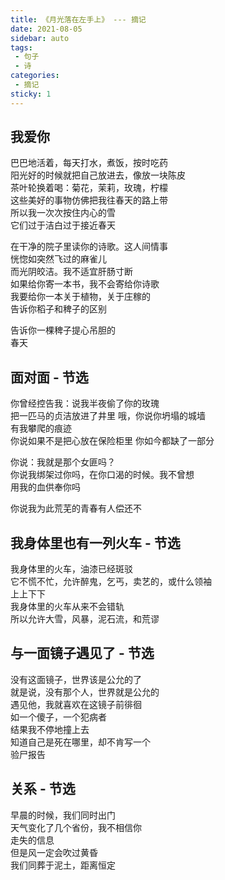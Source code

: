 ```yaml
---
title: 《月光落在左手上》 --- 摘记
date: 2021-08-05
sidebar: auto
tags: 
 - 句子
 - 诗
categories:
 - 摘记
sticky: 1
---
```


## 我爱你

巴巴地活着，每天打水，煮饭，按时吃药  
阳光好的时候就把自己放进去，像放一块陈皮  
茶叶轮换着喝：菊花，茉莉，玫瑰，柠檬  
这些美好的事物仿佛把我往春天的路上带  
所以我一次次按住内心的雪  
它们过于洁白过于接近春天  
  
在干净的院子里读你的诗歌。这人间情事  
恍惚如突然飞过的麻雀儿  
而光阴皎洁。我不适宜肝肠寸断  
如果给你寄一本书，我不会寄给你诗歌  
我要给你一本关于植物，关于庄稼的  
告诉你稻子和稗子的区别  
  
告诉你一棵稗子提心吊胆的  
春天  

## 面对面 - 节选

你曾经控告我：说我半夜偷了你的玫瑰  
把一匹马的贞洁放进了井里
哦，你说你坍塌的城墙  
有我攀爬的痕迹  
你说如果不是把心放在保险柜里
你如今都缺了一部分

你说：我就是那个女匪吗？  
你说我绑架过你吗，在你口渴的时候。我不曾想  
用我的血供奉你吗

你说我为此荒芜的青春有人偿还不

## 我身体里也有一列火车 - 节选

我身体里的火车，油漆已经斑驳  
它不慌不忙，允许醉鬼，乞丐，卖艺的，或什么领袖  
上上下下  
我身体里的火车从来不会错轨  
所以允许大雪，风暴，泥石流，和荒谬  

## 与一面镜子遇见了 - 节选

没有这面镜子，世界该是公允的了  
就是说，没有那个人，世界就是公允的  
遇见他，我就喜欢在这镜子前徘徊  
如一个傻子，一个犯病者  
结果我不停地撞上去  
知道自己是死在哪里，却不肯写一个  
验尸报告  

## 关系 - 节选
  
早晨的时候，我们同时出门  
天气变化了几个省份，我不相信你  
走失的信息  
但是风一定会吹过黄昏  
我们同葬于泥土，距离恒定  